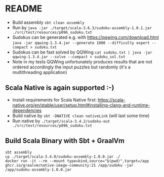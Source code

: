 # README

* Build assembly `sbt clean assembly`
* Run by `java -jar ./target/scala-3.6.3/sudoku-assembly-1.0.1.jar ./src/test/resources/p096_sudoku.txt`
* Sudokus can be generated e.g. with <https://qqwing.com/download.html> `java -jar qqwing-1.3.4.jar --generate 1000 --difficulty expert --compact > sudoku.txt`
* Sudokus can be fast solved by QQWing `cat sudoku.txt | java -jar qqwing-1.3.4.jar --solve --compact > sudoku_sol.txt`
* Note in my tests QQWing unfortunately produces results that are not ordered accordingly the input puzzles but randomly (it's a multithreading application)

## Scala Native is again supported :-)
* Install requirements for Scala Native first: <https://scala-native.org/en/stable/user/setup.html#installing-clang-and-runtime-dependencies>
* Build native by `sbt -DNATIVE clean nativeLink`  (will last some time)
* Run native by `./target/scala-3.4.2/sudoku-out ./src/test/resources/p096_sudoku.txt`


## Build Scala Binary with Sbt + GraalVm 

```
sbt assembly
cp ./target/scala-3.4.0/sudoku-assembly-1.0.0.jar ./
docker run -it --rm --mount type=bind,source="$(pwd)",target=/app ghcr.io/graalvm/native-image-community:21 /app/sudoku -jar /app/sudoku-assembly-1.0.0.jar
```
